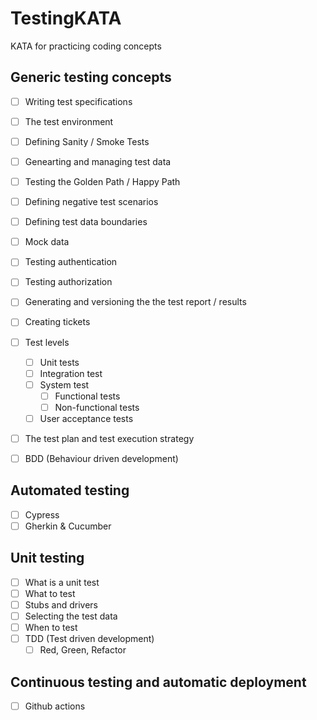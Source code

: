 # TestingKATA
KATA for practicing coding concepts

## Generic testing concepts
- [ ] Writing test specifications
- [ ] The test environment
- [ ] Defining Sanity / Smoke Tests
- [ ] Genearting and managing test data
- [ ] Testing the Golden Path / Happy Path
- [ ] Defining negative test scenarios
- [ ] Defining test data boundaries
- [ ] Mock data
- [ ] Testing authentication
- [ ] Testing authorization
- [ ] Generating and versioning the the test report / results
- [ ] Creating tickets

- [ ] Test levels
  - [ ] Unit tests
  - [ ] Integration test
  - [ ] System test
    - [ ] Functional tests
    - [ ] Non-functional tests
  - [ ] User acceptance tests
 - [ ] The test plan and test execution strategy

- [ ] BDD (Behaviour driven development)

## Automated testing
- [ ] Cypress
- [ ] Gherkin  & Cucumber

## Unit testing
- [ ] What is a unit test
- [ ] What to test
- [ ] Stubs and drivers
- [ ] Selecting the test data
- [ ] When to test
- [ ] TDD (Test driven development)
  - [ ] Red, Green, Refactor

## Continuous testing and automatic deployment
- [ ] Github actions
